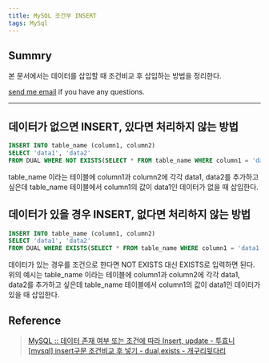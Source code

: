 ```yaml
---
title: MySQL 조건부 INSERT
tags: MySql
---
```


## Summry

본 문서에서는 데이터를 삽입할 때 조건비교 후 삽입하는 방법을 정리한다.  

[send me email](mailto:jewel7492@gmail.com) if you have any questions.

<!--more-->

---

## 데이터가 없으면 INSERT, 있다면 처리하지 않는 방법

```sql
INSERT INTO table_name (column1, column2)  
SELECT 'data1', 'data2'
FROM DUAL WHERE NOT EXISTS(SELECT * FROM table_name WHERE column1 = 'data1');
```

table_name 이라는 테이블에 column1과 column2에 각각 data1, data2를 추가하고 싶은데 table_name 테이블에서 column1의 값이 data1인 데이터가 없을 때 삽입한다.  

## 데이터가 있을 경우 INSERT, 없다면 처리하지 않는 방법

```sql
INSERT INTO table_name (column1, column2)  
SELECT 'data1', 'data2'
FROM DUAL WHERE EXISTS(SELECT * FROM table_name WHERE column1 = 'data1');
```

데이터가 있는 경우를 조건으로 한다면 NOT EXISTS 대신 EXISTS로 입력하면 된다.  
위의 예시는 table_name 이라는 테이블에 column1과 column2에 각각 data1, data2를 추가하고 싶은데 table_name 테이블에서 column1의 값이 data1인 데이터가 있을 때 삽입한다.  

## Reference

> [MySQL :: 데이터 존재 여부 또는 조건에 따라 Insert, update - 투효니](https://blog.naver.com/PostView.nhn?isHttpsRedirect=true&blogId=smilennv&logNo=221474444049)  
> [[mysql] insert구문 조건비교 후 넣기 - dual,exists - 개구리뒷다리](https://frog-hindleg.tistory.com/223)  